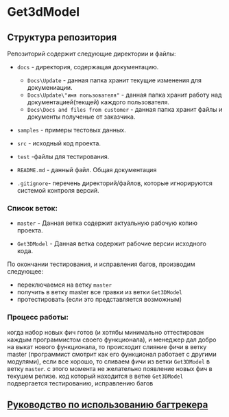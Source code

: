# Get3dModel
## Структура репозитория

Репозиторий содержит следующие директории и файлы:

 
  - `docs` - директория, содержащая документацию.
 
	- `Docs\Update` - данная папка хранит текущие изменения для докумениации.
	- `Docs\Update\"имя пользователя"` - данная папка хранит работу над документацией(текщей) каждого пользователя.
	- `Docs\Docs and files from customer` - данная папка хранит файлы и документы полученые от заказчика.
  - `samples` - примеры тестовых данных. 
  - `src` - исходный код проекта.
  - `test` -файлы для тестирования.
  - `README.md` - данный файл. Общая документация
  - `.gitignore`- перечень директорий/файлов, которые игнорируются системой контроля версий.

### Список веток:

- `master` - Данная ветка содержит актуальную рабочую копию проекта.

- `Get3DModel` - Данная ветка содержит рабочие версии исходного кода.


По окончании тестирования, и исправления багов, производим следующее:

- переключаемся на ветку `master`
- получить в ветку master все правки из ветки `Get3DModel`
- протестировать (если это представляется возможным)


### Процесс работы:

когда набор новых фич готов (и хотябы минимально оттестирован каждым программистом своего функционала),
и менеджер дал добро на выкат нового функционала, то происходит слияние фичи в ветку master 
(программист смотрит как его функционал работает с другими модулями), если все хорошо, 
то сливаем фичи из ветки `Get3DModel` в ветку `master`. с этого момента не желательно появление новых фич в текушем релизе.
код который находится в ветке `Get3DModel` подвергается тестированию, исправлению багов 
## [Руководство по использованию багтрекера](./docs/Update/Kulikov/bugtracker.md)


